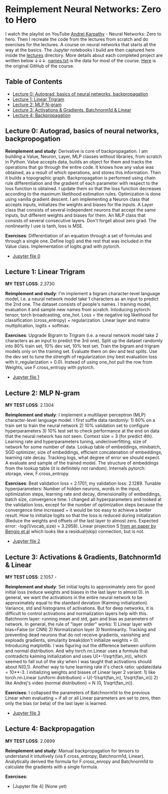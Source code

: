 # Reimplement Neural Networks: Zero to Hero
I watch the playlist on YouTube [Andrej Karpathy](https://www.youtube.com/@AndrejKarpathy) - Neural Networks: Zero to hero. Then I recreate the code from the lectures from scratch and do exercises for the lectures. A course on neural networks that starts all the way at the basics. The Jupyter notebooks I build are then captured here inside the [lectures](https://github.com/olegdavydovai/reimplement-nn-zero-to-hero/tree/main/lectures) directory. More details about each completed project are written below ↓↓↓. [names.txt](https://github.com/olegdavydovai/reimplement-nn-zero-to-hero/blob/main/names.txt) is the data for most of the course. [Here](https://github.com/karpathy/nn-zero-to-hero?tab=readme-ov-file) is the original GitHub of the course.

## Table of Contents
- [Lecture 0: Autograd, basics of neural networks, backpropagation](#lecture-0-autograd-basics-of-neural-networks-backpropogation)
- [Lecture 1: Linear Trigram](#lecture-1-linear-trigram)
- [Lecture 2: MLP N-gram](#lecture-2-mlp-n-gram)
- [Lecture 3: Activations & Gradients, Batchnorm1d & Linear](#lecture-3-activations--gradients-batchnorm1d--linear)
- [Lecture 4: Backpropagation](#lecture-4-backpropagation)

## Lecture 0: Autograd, basics of neural networks, backpropogation
**Reimplement and study**: Derivative is core of backpropagation. I am building a Value, Neuron, Layer, MLP classes without libraries, from scratch in Python. Value accepts data, builds an object for them and tracks the operations that go through the entire code. It knows how any value was obtained, as a result of which operations, and stores this information. Then it builds a topographic graph. Backpropagation is performed using chain rule differentiation and the gradient of each parameter with respect to the loss function is obtained. I update them so that the loss function decreases according to the maximum likelihood estimation rules. Optimization is done using vanilla gradient descent. I am implementing a Neuron class that accepts inputs, initializes the weights and biases for the inputs. A Layer class that consists of several independent neurons that accept the same inputs, but different weights and biases for them. An MLP class that consists of several consecutive layers. Don't forget about zero grad. The nonlinearity I use is tanh, loss is MSE.

**Exercises**: Differentiation of an equation through a set of formulas and through a single one. Define log() and the rest that was included in the Value class. Implementation of logits.grad with pytorch.
- [Jupyter file 0](https://github.com/olegdavydovai/reimplement-nn-zero-to-hero/blob/main/lectures/lecture_0_autograd(micrograd).ipynb)

## Lecture 1: Linear Trigram
**MY TEST LOSS**: 2.3730

**Reimplement and study**: I'm implement a bigram character-level language model, i.e. a neural network model take 1 characters as an input to predict the 2nd one. The dataset consists of people's names. I training model, evaluation it and sample new names from scratch. Intoducing pytorch: tensor, torch broadcasting, one_hot. Loss = the negative log likelihood for classification (cross_entropy) + regularization. Linear layer and matrix multiplication, logits + softmax.

**Exercises**: Upgrade Bigram to Trigram (i.e. a neural network model take 2 characters as an input to predict the 3rd one). Split up the dataset randomly into 80% train set, 10% dev set, 10% test set. Train the bigram and trigram models only on the training set. Evaluate them on dev and test splits. Use the dev set to tune the strength of regularization (my best evaluation loss with lr_regularization = 0.0). Instead of using one_hot pull the row from Weights, use F.cross_entropy with pytorch.
- [Jupyter file 1](https://github.com/olegdavydovai/reimplement-nn-zero-to-hero/blob/main/lectures/lecture_1_trigram_bigram.ipynb)

## Lecture 2: MLP N-gram
**MY TEST LOSS**: 2.1304

**Reimplement and study**: I implement a multilayer perceptron (MLP) character-level language model. I first suffle data randomly: 1) 80% on a train set to train the neural network 2) 10% validation set to configure hyperparameters 3) 10% test set to check performance at the end on data that the neural network has not seen. Context size = 3 (for predict 4th). Learning rate and hyperparameters tuning, under/overfitting, size of network for some number of data. Lookup table of embeddings, minibatch, SGD optimizer, size of embeddings, efficient concatenation of embeddings, learning rate decay. Tracking logs, what degree of error we should expect. A evaluate and sample of the trained model. The structure of embeddings from the lookup table (it is definitely not random). Internals pytorch: storage, view, F.cross_entropy.

**Exercises**: Beat validation loss = 2.1701, my validation loss: 2.1289. Tunable hyperparameters: Number of hidden neurons, words in the input, optimization steps, learning rate and decay, dimensionality of embeddings, batch size, convergence time. I changed all hyperparameters and looked at the validation loss, except for the number of optimization steps because the convergence time increased + it would be too easy to achieve a better result. How to initialize logits so that the loss is reduced during initialization (Reduce the weights and offsets of the last layer to almost zero. Expected error: -log(1/vocab_size) = 3.2958). Linear projection S [from an paper by Bengio et al](https://www.jmlr.org/papers/volume3/bengio03a/bengio03a.pdf) which looks like a residual(skip) connection, but is not.
- [Jupyter file 2](https://github.com/olegdavydovai/reimplement-nn-zero-to-hero/blob/main/lectures/lecture_2_MLP_fourgram.ipynb)

## Lecture 3: Activations & Gradients, Batchnorm1d & Linear
**MY TEST LOSS**: 2.1057 -

**Reimplement and study**: Set initial logits to approximately zero for good initial loss (reduce weights and biases in the last layer to almost 0). In general, we want the activations in the entire neural network to be approximately equal to the standard deviation (Kaiming initialization). Variance, std and histograms of activations. But for deep networks, it is difficult to control activations and normalization layers help with this. Batchnorm layer: running mean and std, gain and bias as parameters of network. In general, the rule of "layer order" works: 1) Linear layer with bias=False (or CNN) 2) Normalization layer 3) Nonlinearity. Tracking and preventing dead neurons that do not receive gradients, vanishing and exploads gradients, simularity break(don't initialize weights = 0). Introducing matplotlib. I was figuring out the difference between uniform and normal distribution. And why torch.nn.Linear uses a formula that contradicts kaiming initialization and uses U(+-1/sqrt(fan_in)), which seemed to fall out of the sky when I was taught that activations should about N(0,1). Another way to tune learning rate it's check ratio: update/data = 10**-3. I initializing weights and biases of Linear layer 2 variant: 1) like torch.nn.Linear (uniform distribution) = U(-1/sqrt(fan_in), 1/sqrt(fan_in)) 2) like Andrej's video (normal distribution) = N (0, 1/sqrt(fan_in)).

**Exercises**: I collapsed the parameters of Batchnorm1d to the previous Linear when evaluating + if all or all Linear parameters are set to zero, then only the bias (or beta) of the last layer is learned.
- [Jupyter file 3](https://github.com/olegdavydovai/reimplement-nn-zero-to-hero/blob/main/lectures/lecture_3_Activations%20%26%20Gradients%2C%20Batchnorm1d%20%26%20Linear.ipynb)

## Lecture 4: Backpropagation
**MY TEST LOSS**: 2.0899

**Reimplement and study**: Manual backpropagation for tensors to understand it intuitively (via F.cross_entropy, Batchnorm1d, Linear). Analytically derived the formula for F.cross_enropy and Batchnorm1d to calculate the gradients with a single formula.

**Exercises**:

- [Jupyter file 4] (None yet)
